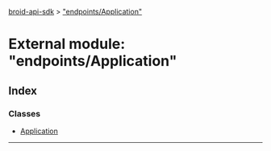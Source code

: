 [broid-api-sdk](../README.md) > ["endpoints/Application"](../modules/_endpoints_application_.md)



# External module: "endpoints/Application"

## Index

### Classes

* [Application](../classes/_endpoints_application_.application.md)



---
